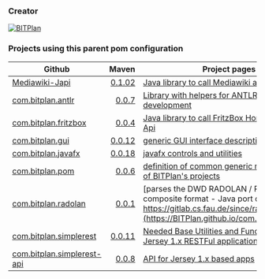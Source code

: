 ### Creator 
[![BITPlan](http://wiki.bitplan.com/images/wiki/thumb/3/38/BITPlanLogoFontLessTransparent.png/198px-BITPlanLogoFontLessTransparent.png)](http://www.bitplan.com)
### Projects using this parent pom configuration
| Github        | Maven         | Project pages  | 
| ------------- | ------------: | ---------------| 
| [Mediawiki-Japi](https://github.com/WolfgangFahl/Mediawiki-Japi) | [0.1.02](https://search.maven.org/artifact/com.bitplan/mediawiki-japi/0.1.02/jar)      |   [Java library to call Mediawiki api](https://WolfgangFahl.github.io/Mediawiki-Japi) |
| [com.bitplan.antlr](https://github.com/BITPlan/com.bitplan.antlr) | [0.0.7](https://search.maven.org/artifact/com.bitplan.antlr/com.bitplan.antlr/0.0.7/jar)      |   [Library with helpers for ANTLR Language development](https://BITPlan.github.io/com.bitplan.antlr) |
| [com.bitplan.fritzbox](https://github.com/BITPlan/com.bitplan.fritzbox) | [0.0.4](https://search.maven.org/artifact/com.bitplan/com.bitplan.fritzbox/0.0.4/jar)      |   [Java library to call FritzBox HomeAutomation Api](https://BITPlan.github.io/com.bitplan.fritzbox) |
| [com.bitplan.gui](https://github.com/BITPlan/com.bitplan.gui) | [0.0.12](https://search.maven.org/artifact/com.bitplan.gui/com.bitplan.gui/0.0.12/jar)      |   [generic GUI interface description](https://BITPlan.github.io/com.bitplan.gui) |
| [com.bitplan.javafx](https://github.com/BITPlan/com.bitplan.javafx) | [0.0.18](https://search.maven.org/artifact/com.bitplan.gui/com.bitplan.javafx/0.0.18/jar)      |   [javafx controls and utilities](https://BITPlan.github.io/com.bitplan.javafx) |
| [com.bitplan.pom](https://github.com/BITPlan/com.bitplan.pom) | [0.0.6](https://search.maven.org/artifact/com.bitplan.pom/com.bitplan.pom/0.0.6/jar)      |   [definition of common generic maven aspects of BITPlan's projects](https://BITPlan.github.io/com.bitplan.pom) |
| [com.bitplan.radolan](https://github.com/BITPlan/com.bitplan.radolan) | [0.0.1](https://search.maven.org/artifact/com.bitplan.radolan/com.bitplan.radolan/0.0.1/jar)      |   [parses the DWD RADOLAN / RADVOR radar composite format - Java port of https://gitlab.cs.fau.de/since/radolan](https://BITPlan.github.io/com.bitplan.radolan) |
| [com.bitplan.simplerest](https://github.com/BITPlan/com.bitplan.simplerest) | [0.0.11](https://search.maven.org/artifact/com.bitplan.rest/com.bitplan.simplerest/0.0.11/jar)      |   [Needed Base Utilities and Functions for Jersey 1.x RESTFul applications](https://BITPlan.github.io/com.bitplan.simplerest) |
| [com.bitplan.simplerest-api](https://github.com/BITPlan/com.bitplan.simplerest-api) | [0.0.8](https://search.maven.org/artifact/com.bitplan.rest/com.bitplan.simplerest-api/0.0.8/jar)      |   [API for Jersey 1.x based apps](https://BITPlan.github.io/com.bitplan.simplerest-api) |

